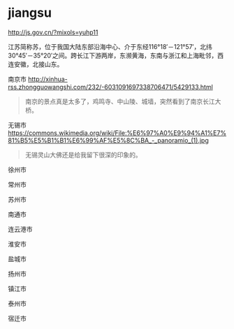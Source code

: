 # jiangsu

http://js.gov.cn/?mixols=yuhp11

江苏简称苏，位于我国大陆东部沿海中心、介于东经116°18′－121°57′，北纬30°45′－35°20′之间。跨长江下游两岸，东濒黄海，东南与浙江和上海毗邻，西连安徽，北接山东。

南京市 http://xinhua-rss.zhongguowangshi.com/232/-6031091697338706471/5429133.html

> 南京的景点真是太多了，鸡鸣寺、中山陵、城墙，突然看到了南京长江大桥。

无锡市 https://commons.wikimedia.org/wiki/File:%E6%97%A0%E9%94%A1%E7%81%B5%E5%B1%B1%E6%99%AF%E5%8C%BA_-_panoramio_(1).jpg

> 无锡灵山大佛还是给我留下很深的印象的。

徐州市

常州市

苏州市

南通市

连云港市

淮安市

盐城市

扬州市

镇江市

泰州市

宿迁市